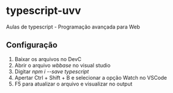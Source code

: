 # typescript-uvv
Aulas de typescript - Programação avançada para Web

## Configuração
1. Baixar os arquivos no DevC
2. Abrir o arquivo _wbbase_ no visual studio
3. Digitar *npm i --save typescript*
4. Apertar Ctrl + Shift + B e selecionar a opção Watch no VSCode
5. F5 para atualizar o arquivo e visualizar no output
